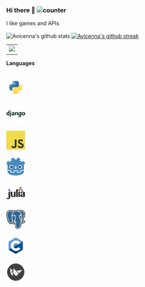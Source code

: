 ### Hi there 👋               ![counter](https://enjle1r4ff7hltp.m.pipedream.net)
I like games and APIs  
</br>
![Avicenna's github stats](https://github-readme-stats.vercel.app/api?username=avicennajr&count_private=true&show_icons=true&theme=github_dark&border_radius=30)
[![Avicenna's github streak](https://github-readme-streak-stats.herokuapp.com/?user=avicennajr&theme=github-dark&border_radius=30)](https://github.com/avicennajr/)
<center>
  <table>
  <tr>
      <td><a href="https://github-readme-stats.vercel.app/api/top-langs/?username=avicennajr&layout=compact&langs_count=8&hide=Mako&theme=nightowl&count_private=true&border_radius=15&border_color=#212121">
  <img  src="https://github-readme-stats.vercel.app/api/top-langs/?username=avicennajr&layout=compact&langs_count=8&hide=html&theme=nightowl&border_radius=15&border_color=#212121" />
  
</a>
</td>
  </tr>   
</table>
</center>

**Languages**


<code > <img height = "50" src = "https://raw.githubusercontent.com/github/explore/80688e429a7d4ef2fca1e82350fe8e3517d3494d/topics/python/python.png" > </code >
<code > <img height = "50" src = "https://raw.githubusercontent.com/github/explore/80688e429a7d4ef2fca1e82350fe8e3517d3494d/topics/django/django.png" > </code >
<code > <img height = "50" src = "https://raw.githubusercontent.com/github/explore/80688e429a7d4ef2fca1e82350fe8e3517d3494d/topics/javascript/javascript.png" > </code >
<code > <img height = "50" src = "https://raw.githubusercontent.com/github/explore/80688e429a7d4ef2fca1e82350fe8e3517d3494d/topics/godot/godot.png" > </code >
<code > <img height = "50" src = "https://raw.githubusercontent.com/github/explore/49e13f12be05e7e3f3616bb7a5030d70b259f320/topics/julia/julia.png" > </code >
<code > <img height = "50" src = "https://raw.githubusercontent.com/github/explore/80688e429a7d4ef2fca1e82350fe8e3517d3494d/topics/postgresql/postgresql.png" > </code >
<code > <img height = "50" src = "https://raw.githubusercontent.com/github/explore/f3e22f0dca2be955676bc70d6214b95b13354ee8/topics/c/c.png" > </code >
<code > <img height = "50" src = "https://raw.githubusercontent.com/kivy/kivy/master/kivy/data/logo/kivy-icon-256.png" > </code >

<!--
**avicennajr/avicennajr** is a ✨ _special_ ✨ repository because its `README.md` (this file) appears on your GitHub profile.
Here are some ideas to get you started:
- 🔭 I’m currently working on ...
- 🌱 I’m currently learning ...
- 👯 I’m looking to collaborate on ...
- 🤔 I’m looking for help with ...
- 💬 Ask me about ...
- 📫 How to reach me: ...
- 😄 Pronouns: ...
- ⚡ Fun fact: ...
-->
